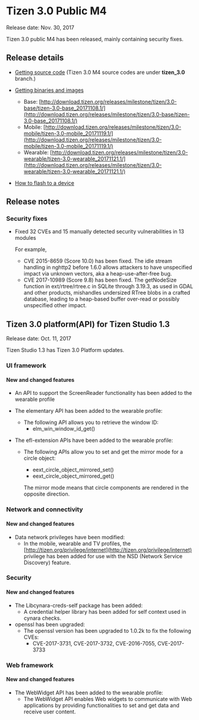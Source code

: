 # Tizen 3.0 Public M4

Release date: Nov. 30, 2017

Tizen 3.0 public M4 has been released, mainly containing security fixes.


## Release details

- [Getting source code](http://review.tizen.org/git/) (Tizen 3.0 M4 source codes are under **tizen_3.0** branch.)

- [Getting binaries and images](http://download.tizen.org/releases/milestone/tizen/)
  - Base: [http://download.tizen.org/releases/milestone/tizen/3.0-base/tizen-3.0-base_20171108.1/](http://download.tizen.org/releases/milestone/tizen/3.0-base/tizen-3.0-base_20171108.1/)
  - Mobile: [http://download.tizen.org/releases/milestone/tizen/3.0-mobile/tizen-3.0-mobile_20171119.1/](http://download.tizen.org/releases/milestone/tizen/3.0-mobile/tizen-3.0-mobile_20171119.1/)
  - Wearable: [http://download.tizen.org/releases/milestone/tizen/3.0-wearable/tizen-3.0-wearable_20171121.1/](http://download.tizen.org/releases/milestone/tizen/3.0-wearable/tizen-3.0-wearable_20171121.1/)

- [How to flash to a device](../developing/flashing.md)


## Release notes

### Security fixes

- Fixed 32 CVEs and 15 manually detected security vulnerabilities in 13 modules

  For example,

  - CVE 2015-8659 (Score 10.0) has been fixed.
    The idle stream handling in nghttp2 before 1.6.0 allows attackers to have unspecified impact via unknown vectors, aka a heap-use-after-free bug.
  - CVE 2017-10989 (Score 9.8) has been fixed.
    The getNodeSize function in ext/rtree/rtree.c in SQLite through 3.19.3, as used in GDAL and other products, mishandles undersized RTree blobs in a crafted database, leading to a heap-based buffer over-read or possibly unspecified other impact.


## Tizen 3.0 platform(API) for Tizen Studio 1.3

Release date: Oct. 11, 2017


Tizen Studio 1.3 has Tizen 3.0 Platform updates.

### UI framework

#### New and changed features

- An API to support the ScreenReader functionality has been added to the wearable profile

- The elementary API has been added to the wearable profile:

  - The following API allows you to retrieve the window ID:
    - elm_win_window_id_get()

- The efl-extension APIs have been added to the wearable profile:

  - The following APIs allow you to set and get the mirror mode for a circle object:

    - eext_circle_object_mirrored_set()
    - eext_circle_object_mirrored_get()

    The mirror mode means that circle components are rendered in the opposite direction.

### Network and connectivity

#### New and changed features

- Data network privileges have been modified:
  - In the mobile, wearable and TV profiles, the [http://tizen.org/privilege/internet](http://tizen.org/privilege/internet) privilege has been added for use with the NSD (Network Service Discovery) feature.

### Security

#### New and changed features

- The Libcynara-creds-self package has been added:
  - A credential helper library has been added for self context used in cynara checks.
- openssl has been upgraded:
  - The openssl version has been upgraded to 1.0.2k to fix the following CVEs:
    - CVE-2017-3731, CVE-2017-3732, CVE-2016-7055, CVE-2017-3733

### Web framework

#### New and changed features

- The WebWidget API has been added to the wearable profile:
  - The WebWidget API enables Web widgets to communicate with Web applications by providing functionalities to set and get data and receive user content.
